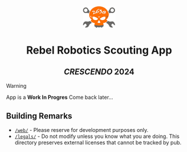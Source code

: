 <div align="center">
<img src="repo/assets/logo.png" width=88 />
<br/>
<h1>Rebel Robotics Scouting App</h1>
<h2><em>CRESCENDO</em> 2024</h2>
</div>


> [!WARNING]
> App is a **Work In Progres**
> Come back later...

## Building Remarks

* [`/web/`](./web/) - Please reserve for development purposes only.
* [`/legals/`](/legals/) - Do not modify unless you know what you are doing. This directory preserves external licenses that cannot be tracked by pub.